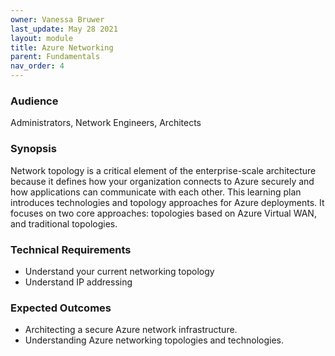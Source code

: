```yaml
---
owner: Vanessa Bruwer
last_update: May 28 2021
layout: module
title: Azure Networking
parent: Fundamentals
nav_order: 4
---
```


<!--
### Recommended pre-learning

Course | Depth | Length | Link
--|--|--|--
Azure Fundamentals | Level 100 | 6.5 hours | [Azure Fundamentals](https://docs.microsoft.com/learn/modules/intro-to-azure-fundamentals/)
Azure Networking Fundamentals| Level 100 | 38 minutes | [Azure Networking Fundamentals](https://docs.microsoft.com/learn/modules/azure-networking-fundamentals/)
-->

### Audience 

Administrators, Network Engineers, Architects

### Synopsis 

Network topology is a critical element of the enterprise-scale architecture because it defines how your organization connects to Azure securely and how applications can communicate with each other. This learning plan introduces technologies and topology approaches for Azure deployments. It focuses on two core approaches: topologies based on Azure Virtual WAN, and traditional topologies.

### Technical Requirements

- Understand your current networking topology
- Understand IP addressing

### Expected Outcomes

- Architecting a secure Azure network infrastructure.
- Understanding Azure networking topologies and technologies.
